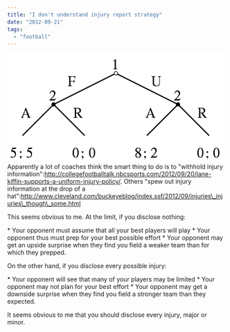 ```yaml
---
title: "I don't understand injury report strategy"
date: "2012-09-21"
tags: 
  - "football"
---
```


[![](images/game.png "game")](http://theludwigs.com/wp-content/uploads/2012/09/game.png)Apparently a lot of coaches think the smart thing to do is to "withhold injury information":http://collegefootballtalk.nbcsports.com/2012/09/20/lane-kiffin-supports-a-uniform-injury-policy/. Others "spew out injury information at the drop of a hat":http://www.cleveland.com/buckeyeblog/index.ssf/2012/09/injuries\_injuries\_though\_some.html

This seems obvious to me. At the limit, if you disclose nothing:

\* Your opponent must assume that all your best players will play \* Your opponent thus must prep for your best possible effort \* Your opponent may get an upside surprise when they find you field a weaker team than for which they prepped.

On the other hand, if you disclose every possible injury:

\* Your opponent will see that many of your players may be limited \* Your opponent may not plan for your best effort \* Your opponent may get a downside surprise when they find you field a stronger team than they expected.

It seems obvious to me that you should disclose every injury, major or minor.
